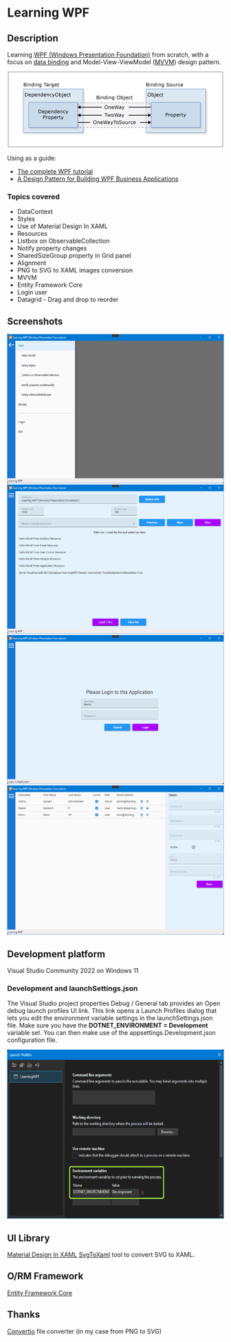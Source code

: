 # Learning WPF

## Description

Learning [WPF (Windows Presentation Foundation)](https://github.com/dotnet/wpf) from scratch, with a focus on [data binding](https://docs.microsoft.com/en-us/dotnet/desktop/wpf/data/?view=netdesktop-6.0#what-is-data-binding) and Model-View-ViewModel ([MVVM](https://www.c-sharpcorner.com/uploadfile/nipuntomar/mvvm-in-wpf/)) design pattern.

<div align="center">
  <img width="500" height="175" src="Assets/databinding-dataflow.png" alt="DataBinding">
</div>

Using as a guide:
- [The complete WPF tutorial](https://www.wpf-tutorial.com/)
- [A Design Pattern for Building WPF Business Applications](https://www.codemag.com/Article/1905031/A-Design-Pattern-for-Building-WPF-Business-Applications-Part-1)

### Topics covered

- DataContext
- Styles 
- Use of Material Design In XAML
- Resources
- Listbox on ObservableCollection
- Notify property changes
- SharedSizeGroup property in Grid panel
- Alignment
- PNG to SVG to XAML images conversion
- MVVM
- Entity Framework Core
- Login user
- Datagrid - Drag and drop to reorder


## Screenshots

<div align="center">
  <img width="545" height="346" src="Assets/menu.png" alt="MainMenu">
</div>

<div align="center">
  <img width="545" height="346" src="Assets/hello-world.png" alt="HelloWorld">
</div>

<div align="center">
  <img width="545" height="346" src="Assets/login.png" alt="Login">
</div>

<div align="center">
  <img width="545" height="346" src="Assets/datagrid.png" alt="Datagrid">
</div>


## Development platform

Visual Studio Community 2022 on Windows 11


### Development and launchSettings.json

The Visual Studio project properties Debug / General tab provides an Open debug launch profiles UI link. This link opens a Launch Profiles dialog that lets you edit the environment variable settings in the launchSettings.json file. Make sure you have the **DOTNET_ENVIRONMENT = Development** variable set. You can then make use of the appsettings.Development.json configuration file.

<div align="center">
  <img width="600" height="392" src="Assets/development.png" alt="Development and launchSettings.json">
</div>

## UI Library

[Material Design In XAML](http://materialdesigninxaml.net/)
[SvgToXaml](https://github.com/BerndK/SvgToXaml) tool to convert SVG to XAML.

## O/RM Framework

[Entity Framework Core](https://learn.microsoft.com/en-us/ef/core/)

## Thanks

[Convertio](https://convertio.co) file converter (in my case from PNG to SVG)
